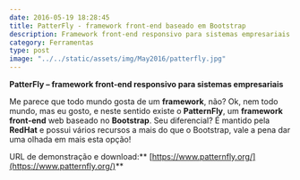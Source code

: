 ```yaml
---
date: 2016-05-19 18:28:45
title: PatterFly - framework front-end baseado em Bootstrap
description: Framework front-end responsivo para sistemas empresariais
category: Ferramentas
type: post
image: "../../static/assets/img/May2016/patterfly.jpg"
---
```


**PatterFly – framework front-end responsivo para sistemas empresariais**

Me parece que todo mundo gosta de um **framework**, não? Ok, nem todo mundo, mas eu gosto, e neste sentido existe o **PatternFly**, um **framework front-end** web baseado no **Bootstrap**. Seu diferencial? É mantido pela **RedHat** e possui vários recursos a mais do que o Bootstrap, vale a pena dar uma olhada em mais esta opção!

URL de demonstração e download:** [https://www.patternfly.org/](https://www.patternfly.org/)**
